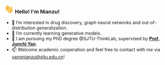 ### <img src="./assets/wave.gif" width="30px"> Hello! I'm Nianzu!
<!-- - 👋 Hi, I’m @yangnianzu0515 -->
- 👀 I’m interested in drug discovery, graph neural networks and out-of-distribution generalization.
- 🌱 I’m currently learning generative models.
- 💞️ I am pursuing my PhD degree @SJTU-ThinkLab, supervised by [**Prof. Junchi Yan**](https://thinklab.sjtu.edu.cn/).
- 📫 Welcome academic cooperation and feel free to contact with me via yangnianzu@sjtu.edu.cn!

<!---
yangnianzu0515/yangnianzu0515 is a ✨ special ✨ repository because its `README.md` (this file) appears on your GitHub profile.
You can click the Preview link to take a look at your changes.
--->
